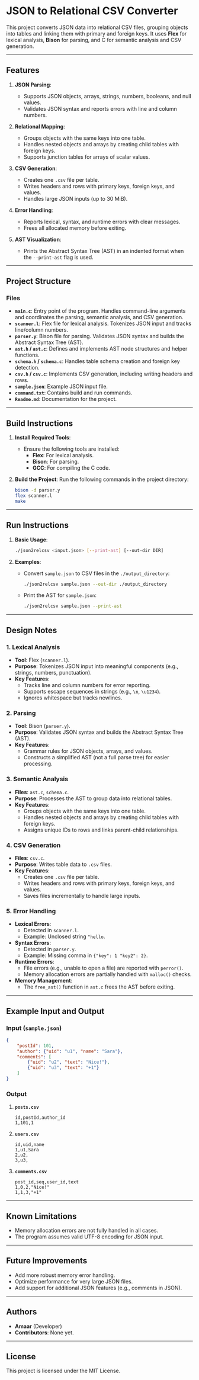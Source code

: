 # JSON to Relational CSV Converter

This project converts JSON data into relational CSV files, grouping objects into tables and linking them with primary and foreign keys. It uses **Flex** for lexical analysis, **Bison** for parsing, and C for semantic analysis and CSV generation.

---

## Features

1. **JSON Parsing**:
   - Supports JSON objects, arrays, strings, numbers, booleans, and null values.
   - Validates JSON syntax and reports errors with line and column numbers.

2. **Relational Mapping**:
   - Groups objects with the same keys into one table.
   - Handles nested objects and arrays by creating child tables with foreign keys.
   - Supports junction tables for arrays of scalar values.

3. **CSV Generation**:
   - Creates one `.csv` file per table.
   - Writes headers and rows with primary keys, foreign keys, and values.
   - Handles large JSON inputs (up to 30 MiB).

4. **Error Handling**:
   - Reports lexical, syntax, and runtime errors with clear messages.
   - Frees all allocated memory before exiting.

5. **AST Visualization**:
   - Prints the Abstract Syntax Tree (AST) in an indented format when the `--print-ast` flag is used.

---

## Project Structure

### **Files**
- **`main.c`**: Entry point of the program. Handles command-line arguments and coordinates the parsing, semantic analysis, and CSV generation.
- **`scanner.l`**: Flex file for lexical analysis. Tokenizes JSON input and tracks line/column numbers.
- **`parser.y`**: Bison file for parsing. Validates JSON syntax and builds the Abstract Syntax Tree (AST).
- **`ast.h` / `ast.c`**: Defines and implements AST node structures and helper functions.
- **`schema.h` / `schema.c`**: Handles table schema creation and foreign key detection.
- **`csv.h` / `csv.c`**: Implements CSV generation, including writing headers and rows.
- **`sample.json`**: Example JSON input file.
- **`command.txt`**: Contains build and run commands.
- **`Readme.md`**: Documentation for the project.

---

## Build Instructions

1. **Install Required Tools**:
   - Ensure the following tools are installed:
     - **Flex**: For lexical analysis.
     - **Bison**: For parsing.
     - **GCC**: For compiling the C code.

2. **Build the Project**:
   Run the following commands in the project directory:
   ```bash
   bison -d parser.y
   flex scanner.l
   make
   ```

---

## Run Instructions

1. **Basic Usage**:
   ```bash
   ./json2relcsv <input.json> [--print-ast] [--out-dir DIR]
   ```

2. **Examples**:
   - Convert `sample.json` to CSV files in the `./output_directory`:
     ```bash
     ./json2relcsv sample.json --out-dir ./output_directory
     ```
   - Print the AST for `sample.json`:
     ```bash
     ./json2relcsv sample.json --print-ast
     ```

---

## Design Notes

### **1. Lexical Analysis**
- **Tool**: Flex (`scanner.l`).
- **Purpose**: Tokenizes JSON input into meaningful components (e.g., strings, numbers, punctuation).
- **Key Features**:
  - Tracks line and column numbers for error reporting.
  - Supports escape sequences in strings (e.g., `\n`, `\u1234`).
  - Ignores whitespace but tracks newlines.

### **2. Parsing**
- **Tool**: Bison (`parser.y`).
- **Purpose**: Validates JSON syntax and builds the Abstract Syntax Tree (AST).
- **Key Features**:
  - Grammar rules for JSON objects, arrays, and values.
  - Constructs a simplified AST (not a full parse tree) for easier processing.

### **3. Semantic Analysis**
- **Files**: `ast.c`, `schema.c`.
- **Purpose**: Processes the AST to group data into relational tables.
- **Key Features**:
  - Groups objects with the same keys into one table.
  - Handles nested objects and arrays by creating child tables with foreign keys.
  - Assigns unique IDs to rows and links parent-child relationships.

### **4. CSV Generation**
- **Files**: `csv.c`.
- **Purpose**: Writes table data to `.csv` files.
- **Key Features**:
  - Creates one `.csv` file per table.
  - Writes headers and rows with primary keys, foreign keys, and values.
  - Saves files incrementally to handle large inputs.

### **5. Error Handling**
- **Lexical Errors**:
  - Detected in `scanner.l`.
  - Example: Unclosed string `"hello`.
- **Syntax Errors**:
  - Detected in `parser.y`.
  - Example: Missing comma in `{"key": 1 "key2": 2}`.
- **Runtime Errors**:
  - File errors (e.g., unable to open a file) are reported with `perror()`.
  - Memory allocation errors are partially handled with `malloc()` checks.
- **Memory Management**:
  - The `free_ast()` function in `ast.c` frees the AST before exiting.

---

## Example Input and Output

### **Input (`sample.json`)**
```json
{
    "postId": 101,
    "author": {"uid": "u1", "name": "Sara"},
    "comments": [
        {"uid": "u2", "text": "Nice!"},
        {"uid": "u3", "text": "+1"}
    ]
}
```

### **Output**
1. **`posts.csv`**
   ```
   id,postId,author_id
   1,101,1
   ```

2. **`users.csv`**
   ```
   id,uid,name
   1,u1,Sara
   2,u2,
   3,u3,
   ```

3. **`comments.csv`**
   ```
   post_id,seq,user_id,text
   1,0,2,"Nice!"
   1,1,3,"+1"
   ```

---

## Known Limitations
- Memory allocation errors are not fully handled in all cases.
- The program assumes valid UTF-8 encoding for JSON input.

---

## Future Improvements
- Add more robust memory error handling.
- Optimize performance for very large JSON files.
- Add support for additional JSON features (e.g., comments in JSON).

---

## Authors
- **Amaar** (Developer)
- **Contributors**: None yet.

---

## License
This project is licensed under the MIT License.

